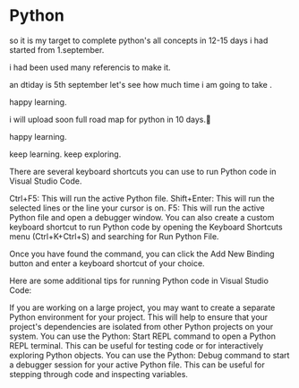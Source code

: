 # Python
so it is my target to complete python's all concepts in 12-15 days
i had started from 1.september.

i had been used many referencis to make it.

an dtiday is 5th september let's see how much time i am going to take .

happy learning.


i will upload soon full road map for python in 10 days.🙂

happy learning.

keep learning.
keep exploring.


There are several keyboard shortcuts you can use to run Python code in Visual Studio Code.

Ctrl+F5: This will run the active Python file.
Shift+Enter: This will run the selected lines or the line your cursor is on.
F5: This will run the active Python file and open a debugger window.
You can also create a custom keyboard shortcut to run Python code by opening the Keyboard Shortcuts menu (Ctrl+K+Ctrl+S) and searching for Run Python File.

Once you have found the command, you can click the Add New Binding button and enter a keyboard shortcut of your choice.

Here are some additional tips for running Python code in Visual Studio Code:

If you are working on a large project, you may want to create a separate Python environment for your project. This will help to ensure that your project's dependencies are isolated from other Python projects on your system.
You can use the Python: Start REPL command to open a Python REPL terminal. This can be useful for testing code or for interactively exploring Python objects.
You can use the Python: Debug command to start a debugger session for your active Python file. This can be useful for stepping through code and inspecting variables.
